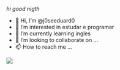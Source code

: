 *hi good nigth*


- 👋 Hi, I’m @j0seeduard0
- 👀 I’m interested in estudar e programar
- 🌱 I’m currently learning ingles
- 💞️ I’m looking to collaborate on ...
- 📫 How to reach me ...



![](https://media.tenor.com/xyftqV6FPvgAAAAi/minions.gif)

